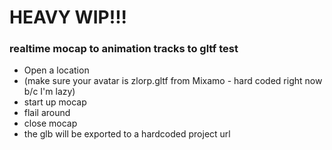 # HEAVY WIP!!!

### realtime mocap to animation tracks to gltf test

* Open a location
* (make sure your avatar is zlorp.gltf from Mixamo - hard coded right now b/c I'm lazy)
* start up mocap
* flail around
* close mocap
* the glb will be exported to a hardcoded project url